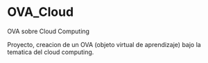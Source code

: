 # OVA_Cloud
OVA sobre Cloud Computing

Proyecto, creacion de un OVA (objeto virtual de aprendizaje) bajo la tematica del cloud computing.

